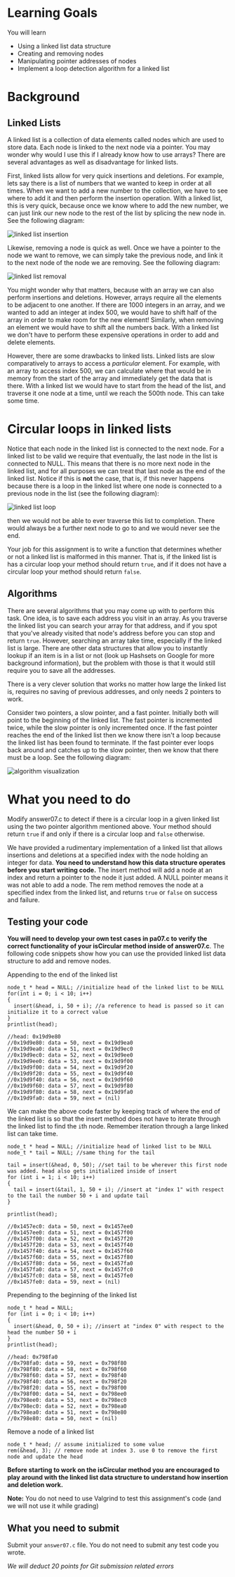 # Learning Goals

You will learn 
* Using a linked list data structure 
* Creating and removing nodes 
* Manipulating pointer addresses of nodes 
* Implement a loop detection algorithm for a linked list

# Background

## Linked Lists
A linked list is a collection of data elements called nodes which are used to
store data. Each node is linked to the next node via a pointer. You may wonder
why would I use this if I already know how to use arrays? There are several
advantages as well as disadvantage for linked lists.

First, linked lists allow for very quick insertions and deletions. For example,
lets say there is a list of numbers that we wanted to keep in order at all
times.  When we want to add a new number to the collection, we have to see
where to add it and then perform the insertion operation. With a linked list,
this is very quick, because once we know where to add the new number, we can
just link our new node to the rest of the list by splicing the new node in. See
the following diagram:

![linked list insertion](https://encrypt3d.files.wordpress.com/2010/11/insert_into_sorted_list.png)

Likewise, removing a node is quick as well. Once we have a pointer to the node
we want to remove, we can simply take the previous node, and link it to the
next node of the node we are removing. See the following diagram:

![linked list removal](https://i.stack.imgur.com/PV6hi.gif)

You might wonder why that matters, because with an array we can also perform
insertions and deletions. However, arrays require all the elements to be
adjacent to one another. If there are 1000 integers in an array, and we wanted
to add an integer at index 500, we would have to shift half of the array in
order to make room for the new element! Similarly, when removing an element we
would have to shift all the numbers back. With a linked list we don't have to
perform these expensive operations in order to add and delete elements.

However, there are some drawbacks to linked lists. Linked lists are slow
comparatively to arrays to access a *particular* element. For example, with an
array to access index 500, we can calculate where that would be in memory from
the start of the array and immediately get the data that is there. With a
linked list we would have to start from the head of the list, and traverse it
one node at a time, until we reach the 500th node. This can take some time.

# Circular loops in linked lists

Notice that each node in the linked list is connected to the next node. For
a linked list to be valid we require that eventually, the last node in the
list is connected to NULL. This means that there is no more next node in the
linked list, and for all purposes we can treat that last node as the end of
the linked list. Notice if this is **not** the case, that is, if this never
happens because there is a loop in the linked list where one node is connected
to a previous node in the list (see the following diagram):

![linked list loop](https://1.bp.blogspot.com/-fubT0ph-Kys/UMWMdoMFgHI/AAAAAAAACV8/wjZj1vDfYX4/s1600/01.png)

then we would not be able to ever traverse this list to completion. There
would always be a further next node to go to and we would never see the end.

Your job for this assignment is to write a function that determines whether or
not a linked list is malformed in this manner. That is, if the linked list
is has a circular loop your method should return `true`, and if it does not
have a circular loop your method should return `false`.


## Algorithms

There are several algorithms that you may come up with to perform this task.
One idea, is to save each address you visit in an array. As you traverse the
linked list you can search your array for that address, and if you spot that
you've already visited that node's address before you can stop and return `true`.
However, searching an array take time, especially if the linked list is large.
There are other data structures that allow you to instantly lookup if an item is
in a list or not (look up Hashsets on Google for more background information), but
the problem with those is that it would still require you to save all the addresses.

There is a very clever solution that works no matter how large the linked list is,
requires no saving of previous addresses, and only needs 2 pointers to work.

Consider two pointers, a slow pointer, and a fast pointer. Initially both will point
to the beginning of the linked list. The fast pointer is incremented twice, while
the slow pointer is only incremented once. If the fast pointer reaches the end of
the linked list then we know there isn't a loop because the linked list has been
found to terminate. If the fast pointer ever loops back around and catches up
to the slow pointer, then we know that there must be a loop. See the following diagram:

![algorithm visualization](https://sites.google.com/site/sarvasite/_/rsrc/1276023534674/algorithms/fund-algo/linked-list1/cyclelinkedlist.jpg)

# What you need to do

Modify answer07.c to detect if there is a circular loop in a given linked list
using the two pointer algorithm mentioned above. Your method should return `true`
if and only if there is a circular loop and `false` otherwise.

We have provided a rudimentary implementation of a linked list that allows
insertions and deletions at a specified index with the node holding an integer for data.
**You need to understand how this data structure operates before you start writing code.**
The insert method will add a node at an index and return a pointer to the node it just added.
A NULL pointer means it was not able to add a node. The rem method removes the node at a
specified index from the linked list, and returns `true` or `false` on success and failure.

## Testing your code
**You will need to develop your own test cases in pa07.c to verify the correct functionality of your isCircular method inside of answer07.c**. The following code snippets show how you can use
the provided linked list data structure to add and remove nodes.

Appending to the end of the linked list
```
node_t * head = NULL; //initialize head of the linked list to be NULL
for(int i = 0; i < 10; i++)
{
  insert(&head, i, 50 + i); //a reference to head is passed so it can initialize it to a correct value
}
printlist(head);

//head: 0x19d9e80
//0x19d9e80: data = 50, next = 0x19d9ea0
//0x19d9ea0: data = 51, next = 0x19d9ec0
//0x19d9ec0: data = 52, next = 0x19d9ee0
//0x19d9ee0: data = 53, next = 0x19d9f00
//0x19d9f00: data = 54, next = 0x19d9f20
//0x19d9f20: data = 55, next = 0x19d9f40
//0x19d9f40: data = 56, next = 0x19d9f60
//0x19d9f60: data = 57, next = 0x19d9f80
//0x19d9f80: data = 58, next = 0x19d9fa0
//0x19d9fa0: data = 59, next = (nil)
```

We can make the above code faster by keeping track of where the end of the linked list
is so that the insert method does not have to iterate through the linked list to
find the `i`th node. Remember iteration through a large linked list can take time.
```
node_t * head = NULL; //initialize head of linked list to be NULL
node_t * tail = NULL; //same thing for the tail

tail = insert(&head, 0, 50); //set tail to be wherever this first node was added. head also gets initialized inside of insert
for (int i = 1; i < 10; i++)
{
  tail = insert(&tail, 1, 50 + i); //insert at "index 1" with respect to the tail the number 50 + i and update tail
}

printlist(head);

//0x1457ec0: data = 50, next = 0x1457ee0
//0x1457ee0: data = 51, next = 0x1457f00
//0x1457f00: data = 52, next = 0x1457f20
//0x1457f20: data = 53, next = 0x1457f40
//0x1457f40: data = 54, next = 0x1457f60
//0x1457f60: data = 55, next = 0x1457f80
//0x1457f80: data = 56, next = 0x1457fa0
//0x1457fa0: data = 57, next = 0x1457fc0
//0x1457fc0: data = 58, next = 0x1457fe0
//0x1457fe0: data = 59, next = (nil)
```

Prepending to the beginning of the linked list
```
node_t * head = NULL;
for (int i = 0; i < 10; i++)
{
  insert(&head, 0, 50 + i); //insert at "index 0" with respect to the head the number 50 + i
}
printlist(head);

//head: 0x798fa0
//0x798fa0: data = 59, next = 0x798f80
//0x798f80: data = 58, next = 0x798f60
//0x798f60: data = 57, next = 0x798f40
//0x798f40: data = 56, next = 0x798f20
//0x798f20: data = 55, next = 0x798f00
//0x798f00: data = 54, next = 0x798ee0
//0x798ee0: data = 53, next = 0x798ec0
//0x798ec0: data = 52, next = 0x798ea0
//0x798ea0: data = 51, next = 0x798e80
//0x798e80: data = 50, next = (nil)
```
Remove a node of a linked list
```
node_t * head; // assume initialized to some value
rem(&head, 3); // remove node at index 3. use 0 to remove the first node and update the head
```
**Before starting to work on the isCircular method you are encouraged to play around with the linked list data structure to understand how insertion and deletion work.**

**Note:** You do not need to use Valgrind to test this assignment's code (and we will not use it while grading)

## What you need to submit

Submit your `answer07.c` file. You do not need to submit any test code you wrote.

*We will deduct 20 points for Git submission related errors*
